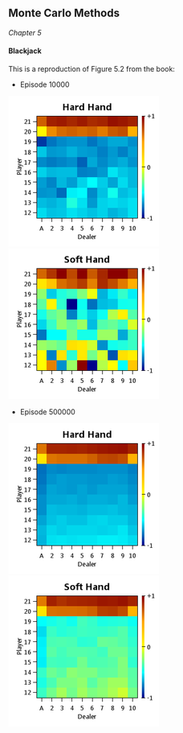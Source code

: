 ## Monte Carlo Methods

*Chapter 5*

#### Blackjack

This is a reproduction of Figure 5.2 from the book:

* Episode 10000

![Figure 5.2 - Blackjack (Episode 10000) - Hard Hand](images/Figure-5.2-Blackjack-HardHand-010000.png)
![Figure 5.2 - Blackjack (Episode 10000) - Soft Hand](images/Figure-5.2-Blackjack-SoftHand-010000.png)

* Episode 500000

![Figure 5.2 - Blackjack (Episode 500000) - Hard Hand](images/Figure-5.2-Blackjack-HardHand-500000.png)
![Figure 5.2 - Blackjack (Episode 500000) - Soft Hand](images/Figure-5.2-Blackjack-SoftHand-500000.png)
